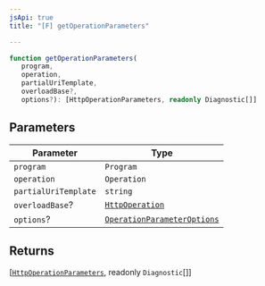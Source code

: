```yaml
---
jsApi: true
title: "[F] getOperationParameters"

---
```

```ts
function getOperationParameters(
   program, 
   operation, 
   partialUriTemplate, 
   overloadBase?, 
   options?): [HttpOperationParameters, readonly Diagnostic[]]
```

## Parameters

| Parameter | Type |
| ------ | ------ |
| `program` | `Program` |
| `operation` | `Operation` |
| `partialUriTemplate` | `string` |
| `overloadBase`? | [`HttpOperation`](../interfaces/HttpOperation.md) |
| `options`? | [`OperationParameterOptions`](../interfaces/OperationParameterOptions.md) |

## Returns

[[`HttpOperationParameters`](../interfaces/HttpOperationParameters.md), readonly `Diagnostic`[]]

